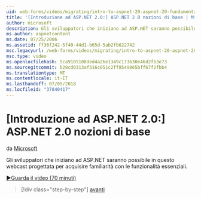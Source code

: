 ```yaml
---
uid: web-forms/videos/migrating/intro-to-aspnet-20-aspnet-20-fundamentals
title: '[Introduzione ad ASP.NET 2.0:] ASP.NET 2.0 nozioni di base | Microsoft Docs'
author: microsoft
description: Gli sviluppatori che iniziano ad ASP.NET saranno possibile in questo webcast progettata per acquisire familiarità con le funzionalità essenziali.
ms.author: aspnetcontent
ms.date: 07/25/2006
ms.assetid: ff36f242-5f40-44d1-b65d-5ab2fb622742
msc.legacyurl: /web-forms/videos/migrating/intro-to-aspnet-20-aspnet-20-fundamentals
msc.type: video
ms.openlocfilehash: 5ca9105108ded4a26e1349c173b30e46d2fb3e73
ms.sourcegitcommit: b28cd0313af316c051c2ff8549865bff67f2fbb4
ms.translationtype: MT
ms.contentlocale: it-IT
ms.lasthandoff: 07/05/2018
ms.locfileid: "37840417"
---
```

<a name="intro-to-aspnet-20-aspnet-20-fundamentals"></a>[Introduzione ad ASP.NET 2.0:] ASP.NET 2.0 nozioni di base
====================
da [Microsoft](https://github.com/microsoft)

Gli sviluppatori che iniziano ad ASP.NET saranno possibile in questo webcast progettata per acquisire familiarità con le funzionalità essenziali.

[&#9654;Guarda il video (70 minuti)](https://channel9.msdn.com/Blogs/ASP-NET-Site-Videos/intro-to-aspnet-20-aspnet-20-fundamentals)

> [!div class="step-by-step"]
> [avanti](intro-to-aspnet-20-user-interface-elements.md)
